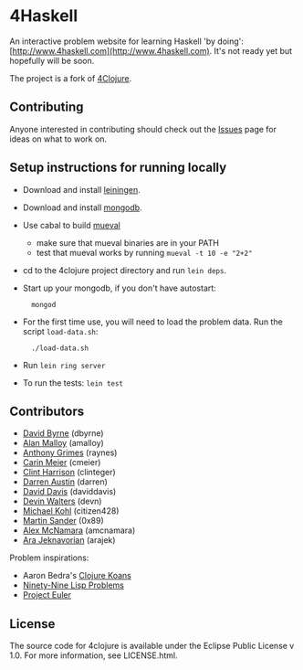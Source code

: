 # 4Haskell

An interactive problem website for learning Haskell 'by doing':
[http://www.4haskell.com](http://www.4haskell.com). It's not ready yet but hopefully will be soon.

The project is a fork of [4Clojure](https://github.com/4clojure/4clojure).

## Contributing

Anyone interested in contributing should check out
the [Issues](https://github.com/4clojure/4clojure/issues) page for ideas
on what to work on.

## Setup instructions for running locally

* Download and install [leiningen](https://github.com/technomancy/leiningen).
* Download and install [mongodb](http://www.mongodb.org/).
* Use cabal to build [mueval](https://hackage.haskell.org/package/mueval)
  * make sure that mueval binaries are in your PATH
  * test that mueval works by running `mueval -t 10 -e "2+2"`

* cd to the 4clojure project directory and run `lein deps`.
* Start up your mongodb, if you don't have autostart:

        mongod
* For the first time use, you will need to load the problem data. Run the script `load-data.sh`:

        ./load-data.sh

* Run `lein ring server`

* To run the tests: `lein test`

## Contributors

* [David Byrne](https://github.com/dbyrne) (dbyrne)
* [Alan Malloy](https://github.com/amalloy) (amalloy)
* [Anthony Grimes](https://github.com/Raynes) (raynes)
* [Carin Meier](https://github.com/gigasquid) (cmeier)
* [Clint Harrison](https://github.com/Clinteger) (clinteger)
* [Darren Austin](https://github.com/darrenaustin) (darren)
* [David Davis](https://github.com/daviddavis) (daviddavis)
* [Devin Walters](https://github.com/devn) (devn)
* [Michael Kohl](https://github.com/citizen428) (citizen428)
* [Martin Sander](https://github.com/marvinthepa) (0x89)
* [Alex McNamara](https://github.com/amcnamara) (amcnamara)
* [Ara Jeknavorian](https://github.com/arajek) (arajek)


Problem inspirations:

 * Aaron Bedra's [Clojure Koans](https://github.com/functional-koans/clojure-koans)
 * [Ninety-Nine Lisp Problems](http://www.ic.unicamp.br/~meidanis/courses/mc336/2006s2/funcional/L-99_Ninety-Nine_Lisp_Problems.html)
 * [Project Euler](http://www.projecteuler.net)

## License

The source code for 4clojure is available under the Eclipse Public License v 1.0.  For more information, see LICENSE.html.
